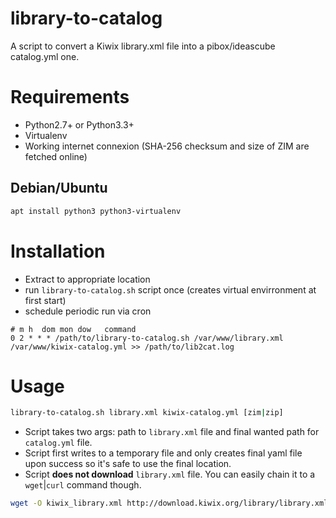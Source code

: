 library-to-catalog
===

A script to convert a Kiwix library.xml file into a pibox/ideascube catalog.yml one.

# Requirements

* Python2.7+ or Python3.3+
* Virtualenv
* Working internet connexion (SHA-256 checksum and size of ZIM are fetched online)

## Debian/Ubuntu

``` sh
apt install python3 python3-virtualenv
```

# Installation

* Extract to appropriate location
* run `library-to-catalog.sh` script once (creates virtual envirronment at first start)
* schedule periodic run via cron

``` cron
# m h  dom mon dow   command
0 2 * * * /path/to/library-to-catalog.sh /var/www/library.xml /var/www/kiwix-catalog.yml >> /path/to/lib2cat.log
```

# Usage

``` sh
library-to-catalog.sh library.xml kiwix-catalog.yml [zim|zip]
```

* Script takes two args: path to `library.xml` file and final wanted path for `catalog.yml` file.
* Script first writes to a temporary file and only creates final yaml file upon success so it's safe to use the final location.
* Script **does not download** `library.xml` file. You can easily chain it to a `wget`|`curl` command though.

``` sh
wget -O kiwix_library.xml http://download.kiwix.org/library/library.xml && library-to-catalog.sh kiwix_library.xml /path/to/kiwix.yml
```
